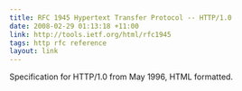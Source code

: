 ```yaml
---
title: RFC 1945 Hypertext Transfer Protocol -- HTTP/1.0
date: 2008-02-29 01:13:18 +11:00
link: http://tools.ietf.org/html/rfc1945
tags: http rfc reference
layout: link
---
```

Specification for HTTP/1.0 from May 1996, HTML formatted.
